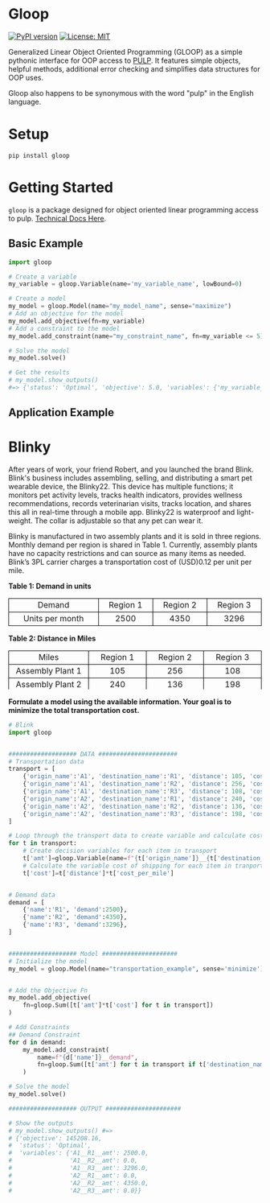 # Gloop
[![PyPI version](https://badge.fury.io/py/gloop.svg)](https://badge.fury.io/py/gloop)
[![License: MIT](https://img.shields.io/badge/License-MIT-yellow.svg)](https://opensource.org/licenses/MIT)

Generalized Linear Object Oriented Programming (GLOOP) as a simple pythonic interface for OOP access to [PULP](https://coin-or.github.io/pulp/). It features simple objects, helpful methods, additional error checking and simplifies data structures for OOP uses. 

Gloop also happens to be synonymous with the word "pulp" in the English language.

# Setup

```
pip install gloop
```

# Getting Started

`gloop` is a package designed for object oriented linear programming access to pulp. [Technical Docs Here](https://connor-makowski.github.io/gloop/index.html).

## Basic Example
```py
import gloop

# Create a variable
my_variable = gloop.Variable(name='my_variable_name', lowBound=0)

# Create a model
my_model = gloop.Model(name="my_model_name", sense="maximize")
# Add an objective for the model
my_model.add_objective(fn=my_variable)
# Add a constraint to the model
my_model.add_constraint(name="my_constraint_name", fn=my_variable <= 5)

# Solve the model
my_model.solve()

# Get the results
# my_model.show_outputs()
#=> {'status': 'Optimal', 'objective': 5.0, 'variables': {'my_variable_name': 5.0}}
```

## Application Example

<h1>Blinky</h1>
<p>After years of work, your friend Robert, and you launched the brand Blink. Blink's business includes assembling, selling, and distributing a smart pet wearable device, the Blinky22. This device has multiple functions; it monitors pet activity levels, tracks health indicators, provides wellness recommendations, records veterinarian visits, tracks location, and shares this all in real-time through a mobile app. Blinky22 is waterproof and light-weight. The collar is adjustable so that any pet can wear it.</p>
<p>Blinky is manufactured in two assembly plants and it is sold in three regions. Monthly demand per region is shared in Table 1. Currently, assembly plants have no capacity restrictions and can source as many items as needed. Blink’s 3PL carrier charges a transportation cost of (USD)0.12 per unit per mile.</p>
<p><b>Table 1: Demand in units</b></p>
<table width="90%">
<tbody>
<tr>
<td width="20%" style="text-align: center; border: 1px solid black;">Demand</td>
<td width="10%" style="text-align: center; border: 1px solid black;">Region 1</td>
<td width="10%" style="text-align: center; border: 1px solid black;">Region 2</td>
<td width="10%" style="text-align: center; border: 1px solid black;">Region 3</td>
</tr>
<tr>
<td width="15%" style="text-align: center; border: 1px solid black;">Units per month</td>
<td width="10%" style="text-align: center; border: 1px solid black;">2500</td>
<td width="10%" style="text-align: center; border: 1px solid black;">4350</td>
<td width="10%" style="text-align: center; border: 1px solid black;">3296</td>
</tr>
</tbody>
</table>
<p><b>Table 2: Distance in Miles</b></p>
<table width="90%" style="height: 76.7814px;">
<tbody>
<tr style="height: 25.5938px;">
<td width="15%" style="text-align: center; border: 1px solid black; height: 25.5938px;">Miles</td>
<td width="10%" style="text-align: center; border: 1px solid black; height: 25.5938px;">Region 1</td>
<td width="10%" style="text-align: center; border: 1px solid black; height: 25.5938px;">Region 2</td>
<td width="10%" style="text-align: center; border: 1px solid black; height: 25.5938px;">Region 3</td>
</tr>
<tr style="height: 25.5938px;">
<td width="15%" style="text-align: center; border: 1px solid black; height: 25.5938px;">Assembly Plant 1</td>
<td width="10%" style="text-align: center; border: 1px solid black; height: 25.5938px;">105</td>
<td width="10%" style="text-align: center; border: 1px solid black; height: 25.5938px;">256</td>
<td width="10%" style="text-align: center; border: 1px solid black; height: 25.5938px;">108</td>
</tr>
<tr style="height: 25.5938px;">
<td width="15%" style="text-align: center; border: 1px solid black; height: 25.5938px;">Assembly Plant 2</td>
<td width="10%" style="text-align: center; border: 1px solid black; height: 25.5938px;">240</td>
<td width="10%" style="text-align: center; border: 1px solid black; height: 25.5938px;">136</td>
<td width="10%" style="text-align: center; border: 1px solid black; height: 25.5938px;">198</td>
</tr>
</tbody>
</table>
<p></p>
<p><strong>Formulate a model using the available information. Your goal is to minimize the total transportation cost.</strong></p>

```py
# Blink
import gloop


################### DATA ######################
# Transportation data
transport = [
    {'origin_name':'A1', 'destination_name':'R1', 'distance': 105, 'cost_per_mile':0.12,},
    {'origin_name':'A1', 'destination_name':'R2', 'distance': 256, 'cost_per_mile':0.12,},
    {'origin_name':'A1', 'destination_name':'R3', 'distance': 108, 'cost_per_mile':0.12,},
    {'origin_name':'A2', 'destination_name':'R1', 'distance': 240, 'cost_per_mile':0.12,},
    {'origin_name':'A2', 'destination_name':'R2', 'distance': 136, 'cost_per_mile':0.12,},
    {'origin_name':'A2', 'destination_name':'R3', 'distance': 198, 'cost_per_mile':0.12,},
]

# Loop through the transport data to create variable and calculate cost
for t in transport:
    # Create decision variables for each item in transport
    t['amt']=gloop.Variable(name=f"{t['origin_name']}__{t['destination_name']}__amt", lowBound=0)
    # Calculate the variable cost of shipping for each item in tranport
    t['cost']=t['distance']*t['cost_per_mile']


# Demand data
demand = [
    {'name':'R1', 'demand':2500},
    {'name':'R2', 'demand':4350},
    {'name':'R3', 'demand':3296},
]


################### Model #####################
# Initialize the model
my_model = gloop.Model(name="transportation_example", sense='minimize')


# Add the Objective Fn
my_model.add_objective(
    fn=gloop.Sum([t['amt']*t['cost'] for t in transport])
)

# Add Constraints
## Demand Constraint
for d in demand:
    my_model.add_constraint(
        name=f"{d['name']}__demand",
        fn=gloop.Sum([t['amt'] for t in transport if t['destination_name']==d['name']]) >= d['demand'],
    )

# Solve the model
my_model.solve()

################### OUTPUT #####################

# Show the outputs
# my_model.show_outputs() #=>
# {'objective': 145208.16,
#  'status': 'Optimal',
#  'variables': {'A1__R1__amt': 2500.0,
#                'A1__R2__amt': 0.0,
#                'A1__R3__amt': 3296.0,
#                'A2__R1__amt': 0.0,
#                'A2__R2__amt': 4350.0,
#                'A2__R3__amt': 0.0}}
```
